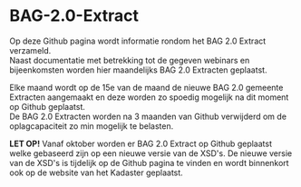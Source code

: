 # BAG-2.0-Extract  
  
Op deze Github pagina wordt informatie rondom het BAG 2.0 Extract verzameld.  
Naast documentatie met betrekking tot de gegeven webinars en bijeenkomsten worden hier maandelijks BAG 2.0 Extracten geplaatst.

Elke maand wordt op de 15e van de maand de nieuwe BAG 2.0 gemeente Extracten aangemaakt en deze worden zo spoedig mogelijk na dit moment op Github geplaatst.  
De BAG 2.0 Extracten worden na 3 maanden van Github verwijderd om de oplagcapaciteit zo min mogelijk te belasten.

**LET OP!** Vanaf oktober worden er BAG 2.0 Extract op Github geplaatst welke gebaseerd zijn op een nieuwe versie van de XSD's. De nieuwe versie van de XSD's is tijdelijk op de Github pagina te vinden en wordt binnenkort ook op de website van het Kadaster geplaatst.  
  
